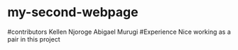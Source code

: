 # my-second-webpage
#contributors
Kellen Njoroge
Abigael Murugi
#Experience
Nice working as a pair in this project
